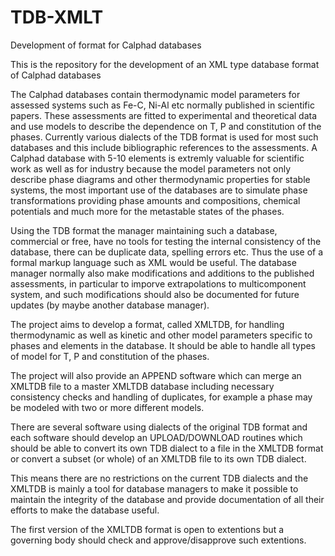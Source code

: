 # TDB-XMLT
Development of format for Calphad databases

This is the repository for the development of an XML type database format of Calphad databases

The Calphad databases contain thermodynamic model parameters for assessed systems such as Fe-C, Ni-Al etc normally published in scientific papers.  These assessments are fitted to experimental and theoretical data and use models to describe the dependence on T, P and constitution of the phases.  Currently various dialects of the TDB format is used for most such databases and this include bibliographic references to the assessments.  A Calphad database with 5-10 elements is extremly valuable for scientific work as well as for industry because the model parameters not only describe phase diagrams and other thermodynamic properties for stable systems, the most important use of the databases are to simulate phase transformations providing phase amounts and compositions, chemical potentials and much more for the metastable states of the phases.

Using the TDB format the manager maintaining such a database, commercial or free, have no tools for testing the internal consistency of the database, there can be duplicate data, spelling errors etc.  Thus the use of a formal markup language such as XML would be useful.  The database manager normally also make modifications and additions to the published assessments, in particular to imporve extrapolations to multicomponent system, and such modifications should also be documented for future updates (by maybe another database manager).

The project aims to develop a format, called XMLTDB, for handling thermodynamic as well as kinetic and other model parameters specific to phases and elements in the database.  It should be able to handle all types of model for T, P and constitution of the phases.

The project will also provide an APPEND software which can merge an XMLTDB file to a master XMLTDB database including necessary consistency checks and handling of duplicates, for example a phase may be modeled with two or more different models.

There are several software using dialects of the original TDB format and each software should develop an UPLOAD/DOWNLOAD routines which should be able to convert its own TDB dialect to a file in the XMLTDB format or convert a subset (or whole) of an XMLTDB file to its own TDB dialect.

This means there are no restrictions on the current TDB dialects and the XMLTDB is mainly a tool for database managers to make it possible to maintain the integrity of the database and provide documentation of all their efforts to make the database useful.

The first version of the XMLTDB format is open to extentions but a governing body should check and approve/disapprove such extentions.
